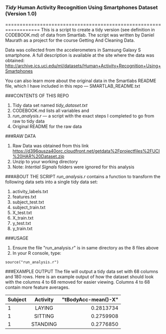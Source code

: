 ### *Tidy* Human Activity Recognition Using Smartphones Dataset (Version 1.0)
==================================================================
This is a script to create a tidy version (see definition in CODEBOOK.md) of data from Smartlab. The script was written by Daniel Maurath as a project for the course Getting And Cleaning Data.

Data was collected from the accelerometers in Samsung Galaxy S smartphone. A full description is available at the site where the data was obtained: http://archive.ics.uci.edu/ml/datasets/Human+Activity+Recognition+Using+Smartphones 

You can also learn more about the original data in the Smartlabs README file, which I have included in this repo — SMARTLAB_README.txt


###CONTENTS OF THIS REPO
1. Tidy data set named *tidy_dataset.txt*
2. CODEBOOK.md lists all variables and 
3. *run_analysis.r* — a script with the exact steps I completed to go from raw to tidy data
4. Original README for the raw data


###RAW DATA
1. Raw Data was obtained from this link https://d396qusza40orc.cloudfront.net/getdata%2Fprojectfiles%2FUCI%20HAR%20Dataset.zip 
2. Unzip to your working directory
3. Note: *Intertial Signals* folders were ignored for this analysis

###ABOUT THE SCRIPT 
*run_analysis.r* contains a function to transform the following data sets into a single tidy data set:
1. activity_labels.txt
2. features.txt
3. subject_test.txt
4. subject_train.txt
5. X_test.txt
6. X_train.txt
7. y_test.txt
8. y_train.txt

###USAGE
1. Ensure the file "run_analysis.r" is in same directory as the 8 files above
2. In your R console, type: 
```
source("run_analysis.r")
```

###EXAMPLE OUTPUT
The file will output a tidy data set with 68 columns and 180 rows. Here is an example output of how the dataset should look with the columns 4 to 68 removed for easier viewing. Columns 4 to 68 contain more feature averages. 

| Subject | Activity |  "tBodyAcc-mean()-X" |
| :------ |:--------:| --------------------:|
| 1       | LAYING   | 0.2813734            |
| 1       | SITTING  | 0.2759908            |
| 1       | STANDING | 0.2776850            |
